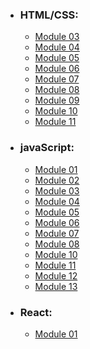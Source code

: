 - ### HTML/CSS: 
  - [Module 03](https://yaarchee.github.io/module-03/)
  - [Module 04](https://yaarchee.github.io/module-04/)
  - [Module 05](https://yaarchee.github.io/module-05/)
  - [Module 06](https://yaarchee.github.io/module-06/)
  - [Module 07](https://yaarchee.github.io/module-07/)
  - [Module 08](https://yaarchee.github.io/module-08/)
  - [Module 09](https://yaarchee.github.io/module-09/)
  - [Module 10](https://yaarchee.github.io/module-10/)
  - [Module 11](https://yaarchee.github.io/module-11/)
  
- ### javaScript: 
  - [Module 01](https://yaarchee.github.io/module-js-01/)
  - [Module 02](https://yaarchee.github.io/module-js-02/)
  - [Module 03](https://yaarchee.github.io/module-js-03/)
  - [Module 04](https://yaarchee.github.io/module-js-04/)
  - [Module 05](https://yaarchee.github.io/module-js-05/)
  - [Module 06](https://yaarchee.github.io/module-js-06/)
  - [Module 07](https://yaarchee.github.io/module-js-07/)
  - [Module 08](https://yaarchee.github.io/module-js-08/)
  - [Module 10](https://yaarchee.github.io/module-js-10/)
  - [Module 11](https://yaarchee.github.io/module-js-11/)
  - [Module 12](https://yaarchee.github.io/module-js-12/)
  - [Module 13](https://yaarchee.github.io/module-js-13/)
  
- ### React:  
  - [Module 01](https://yaarchee.github.io/module-react-01/)
 


